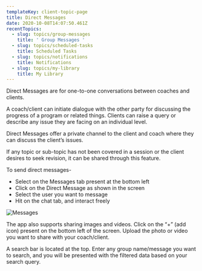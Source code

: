```yaml
---
templateKey: client-topic-page
title: Direct Messages
date: 2020-10-08T14:07:50.461Z
recentTopics:
  - slug: topics/group-messages
    title: ' Group Messages '
  - slug: topics/scheduled-tasks
    title: Scheduled Tasks
  - slug: topics/notifications
    title: Notifications
  - slug: topics/my-library
    title: My Library
---
```

Direct Messages are for one-to-one conversations between coaches and clients. 

A coach/client can initiate dialogue with the other party for discussing the progress of a program or related things. Clients can raise a query or describe any issue they are facing on an individual level. 

Direct Messages offer a private channel to the client and coach where they can discuss the client’s issues. 

If any topic or sub-topic has not been covered in a session or the client desires to seek revision, it can be shared through this feature.

To send direct messages-

* Select on the Messages tab present at the bottom left
* Click on the Direct Message as shown in the screen
* Select the user you want to message
* Hit on the chat tab, and interact freely

![Messages](/img/messages-i.png "Messages")

The app also supports sharing images and videos. Click on the “+” (add icon) present on the bottom left of the screen. Upload the photo or video you want to share with your coach/client. 

A search bar is located at the top. Enter any group name/message you want to search, and you will be presented with the filtered data based on your search query.
